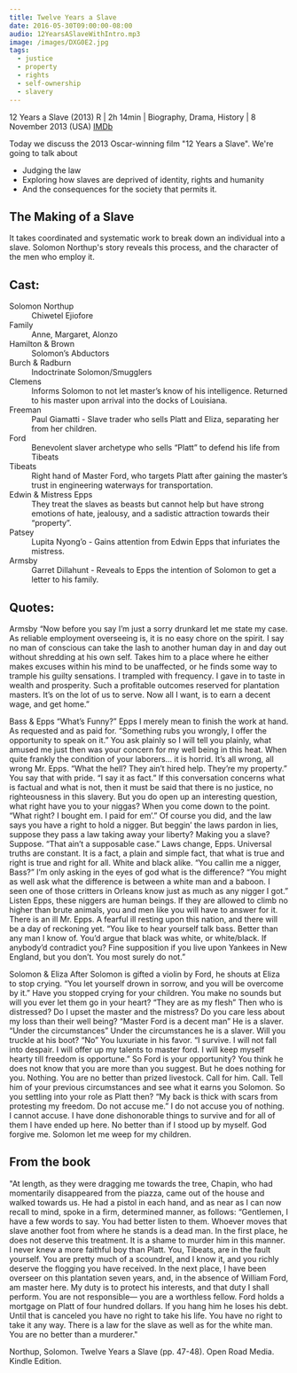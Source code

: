 ```yaml
---
title: Twelve Years a Slave
date: 2016-05-30T09:00:00-08:00
audio: 12YearsASlaveWithIntro.mp3
image: /images/DXG0E2.jpg
tags:
  - justice
  - property
  - rights
  - self-ownership
  - slavery
---
```

12 Years a Slave (2013)
R | 2h 14min | Biography, Drama, History | 8 November 2013 (USA) <a href="http://www.imdb.com/title/tt2024544/" target="_blank">IMDb</a>

Today we discuss the 2013 Oscar-winning film "12 Years a Slave".
We're going to talk about
<ul>
 	<li>Judging the law</li>
 	<li>Exploring how slaves are deprived of identity, rights and humanity</li>
 	<li>And the consequences for the society that permits it.</li>
</ul>
<h2>The Making of a Slave</h2>
It takes coordinated and systematic work to break down an individual into a slave. Solomon Northup's story reveals this process, and the character of the men who employ it.
<h2>Cast:</h2>
<dl>
 	<dt>Solomon Northup</dt>
 	<dd>Chiwetel Ejiofore</dd>
 	<dt>Family</dt>
 	<dd>Anne, Margaret, Alonzo</dd>
 	<dt>Hamilton &amp; Brown</dt>
 	<dd>Solomon’s Abductors</dd>
 	<dt>Burch &amp; Radburn</dt>
 	<dd>Indoctrinate Solomon/Smugglers</dd>
 	<dt>Clemens</dt>
 	<dd>Informs Solomon to not let master’s know of his intelligence. Returned to his master upon arrival into the docks of Louisiana.</dd>
 	<dt>Freeman</dt>
 	<dd>Paul Giamatti - Slave trader who sells Platt and Eliza, separating her from her children.</dd>
 	<dt>Ford</dt>
 	<dd>Benevolent slaver archetype who sells “Platt” to defend his life from Tibeats</dd>
 	<dt>Tibeats</dt>
 	<dd>Right hand of Master Ford, who targets Platt after gaining the master’s trust in engineering waterways for transportation.</dd>
 	<dt>Edwin &amp; Mistress Epps</dt>
 	<dd>They treat the slaves as beasts but cannot help but have strong emotions of hate, jealousy, and a sadistic attraction towards their “property”.</dd>
 	<dt>Patsey</dt>
 	<dd>Lupita Nyong’o - Gains attention from Edwin Epps that infuriates the mistress.</dd>
 	<dt>Armsby</dt>
 	<dd>Garret Dillahunt - Reveals to Epps the intention of Solomon to get a letter to his family.</dd>
</dl>
<!--more-->
<h2>Quotes:</h2>
Armsby
“Now before you say I’m just a sorry drunkard let me state my case. As reliable employment overseeing is, it is no easy chore on the spirit. I say no man of conscious can take the lash to another human day in and day out without shredding at his own self. Takes him to a place where he either makes excuses within his mind to be unaffected, or he finds some way to trample his guilty sensations. I trampled with frequency. I gave in to taste in wealth and prosperity. Such a profitable outcomes reserved for plantation masters. It’s on the lot of us to serve. Now all I want, is to earn a decent wage, and get home.”

Bass &amp; Epps
“What’s Funny?”
Epps I merely mean to finish the work at hand. As requested and as paid for.
“Something rubs you wrongly, I offer the opportunity to speak on it.”
You ask plainly so I will tell you plainly, what amused me just then was your concern for my well being in this heat. When quite frankly the condition of your laborers… it is horrid. It’s all wrong, all wrong Mr. Epps.
“What the hell? They ain’t hired help. They’re my property.”
You say that with pride.
“I say it as fact.”
If this conversation concerns what is factual and what is not, then it must be said that there is no justice, no righteousness in this slavery. But you do open up an interesting question, what right have you to your niggas? When you come down to the point.
“What right? I bought em. I paid for em’.”
Of course you did, and the law says you have a right to hold a nigger. But beggin’ the laws pardon in lies, suppose they pass a law taking away your liberty? Making you a slave? Suppose.
“That ain’t a supposable case.”
Laws change, Epps. Universal truths are constant. It is a fact, a plain and simple fact, that what is true and right is true and right for all. White and black alike.
“You callin me a nigger, Bass?”
I’m only asking in the eyes of god what is the difference?
“You might as well ask what the difference is between a white man and a baboon. I seen one of those critters in Orleans know just as much as any nigger I got.”
Listen Epps, these niggers are human beings. If they are allowed to climb no higher than brute animals, you and men like you will have to answer for it. There is an ill Mr. Epps. A fearful ill resting upon this nation, and there will be a day of reckoning yet.
“You like to hear yourself talk bass. Better than any man I know of. You’d argue that black was white, or white/black. If anybody’d contradict you? Fine supposition if you live upon Yankees in New England, but you don’t. You most surely do not.”

Solomon &amp; Eliza
After Solomon is gifted a violin by Ford, he shouts at Eliza to stop crying.
“You let yourself drown in sorrow, and you will be overcome by it.”
Have you stopped crying for your children. You make no sounds but will you ever let them go in your heart?
“They are as my flesh”
Then who is distressed? Do I upset the master and the mistress? Do you care less about my loss than their well being?
“Master Ford is a decent man”
He is a slaver.
“Under the circumstances”
Under the circumstances he is a slaver. Will you truckle at his boot?
“No”
You luxuriate in his favor.
“I survive. I will not fall into despair. I will offer up my talents to master ford. I will keep myself hearty till freedom is opportune.”
So Ford is your opportunity? You think he does not know that you are more than you suggest. But he does nothing for you. Nothing. You are no better than prized livestock. Call for him. Call. Tell him of your previous circumstances and see what it earns you Solomon. So you settling into your role as Platt then?
“My back is thick with scars from protesting my freedom. Do not accuse me.”
I do not accuse you of nothing. I cannot accuse. I have done dishonorable things to survive and for all of them I have ended up here. No better than if I stood up by myself. God forgive me. Solomon let me weep for my children.
<h2>From the book</h2>
"At length, as they were dragging me towards the tree, Chapin, who had momentarily disappeared from the piazza, came out of the house and walked towards us. He had a pistol in each hand, and as near as I can now recall to mind, spoke in a firm, determined manner, as follows: “Gentlemen, I have a few words to say. You had better listen to them. Whoever moves that slave another foot from where he stands is a dead man. In the first place, he does not deserve this treatment. It is a shame to murder him in this manner. I never knew a more faithful boy than Platt. You, Tibeats, are in the fault yourself. You are pretty much of a scoundrel, and I know it, and you richly deserve the flogging you have received. In the next place, I have been overseer on this plantation seven years, and, in the absence of William Ford, am master here. My duty is to protect his interests, and that duty I shall perform. You are not responsible— you are a worthless fellow. Ford holds a mortgage on Platt of four hundred dollars. If you hang him he loses his debt. Until that is canceled you have no right to take his life. You have no right to take it any way. There is a law for the slave as well as for the white man. You are no better than a murderer."

Northup, Solomon. Twelve Years a Slave (pp. 47-48). Open Road Media. Kindle Edition.